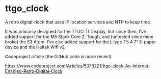 # ttgo_clock

A retro digital clock that uses IP location services and NTP to keep time.

It was primarily designed for the TTGO T1 Display, but since then, I've added support for the M5 Stack Core 2, Tough, and (untested since mine broke) the S3 Atom. I've also added support for the Lilygo T5 4.7" E-paper device and the Heltek Wifi v2

Codeproject article (the GitHub code is more recent)

https://www.codeproject.com/Articles/5379221/ttgo-clock-An-Internet-Enabled-Retro-Digital-Clock